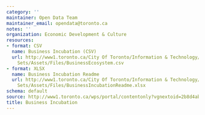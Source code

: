 ```yaml
---
category: ''
maintainer: Open Data Team
maintainer_email: opendata@toronto.ca
notes: ''
organization: Economic Development & Culture
resources:
- format: CSV
  name: Business Incubation (CSV)
  url: http://www1.toronto.ca/City Of Toronto/Information & Technology/Open Data/Data
    Sets/Assets/Files/BusinessEcosystem.csv
- format: XLSX
  name: Business Incubation Readme
  url: http://www1.toronto.ca/City Of Toronto/Information & Technology/Open Data/Data
    Sets/Assets/Files/BusinessIncubationReadme.xlsx
schema: default
source: http://www1.toronto.ca/wps/portal/contentonly?vgnextoid=2b8d4ab8e76de410VgnVCM10000071d60f89RCRD&vgnextchannel=1a66e03bb8d1e310VgnVCM10000071d60f89RCRD
title: Business Incubation
---
```

